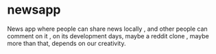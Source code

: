 # newsapp
News app where people can share news locally , and other people can comment on it , on its development days, maybe a reddit clone , maybe more than that, depends on our creativity.
